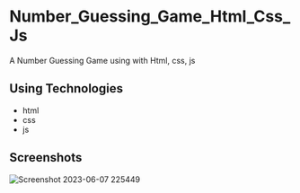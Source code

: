 # Number_Guessing_Game_Html_Css_Js
A Number Guessing Game using with Html, css, js

## Using Technologies
- html
- css
- js

## Screenshots
![Screenshot 2023-06-07 225449](https://github.com/oshadaera68/Number_Guessing_Game_Html_Css_Js/assets/90706926/73ea4b24-98c2-4beb-85ae-e7fb6a704884)

